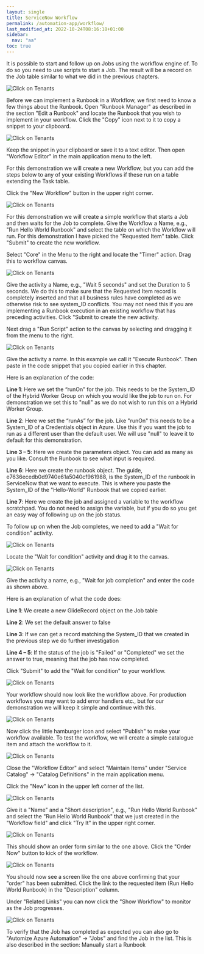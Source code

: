 ```yaml
---
layout: single
title: ServiceNow Workflow
permalink: /automation-app/workflow/
last_modified_at: 2022-10-24T08:16:18+01:00
sidebar:
  nav: "aa"
toc: true
---
```


It is possible to start and follow up on Jobs using the workflow engine of. To do so you need to use scripts to start a Job. The result will be a record on the Job table similar to what we did in the previous chapters.

![Click on Tenants](/assets/images/x_autps_azure_auto_workflow_copy_sysid.webp)

Before we can implement a Runbook in a Workflow, we first need to know a few things about the Runbook. Open "Runbook Manager" as described in the section "Edit a Runbook" and locate the Runbook that you wish to implement in your workflow. Click the "Copy" icon next to it to copy a snippet to your clipboard.

![Click on Tenants](/assets/images/x_autps_azure_auto_workflow_module.webp)

Keep the snippet in your clipboard or save it to a text editor. Then open "Workflow Editor" in the main application menu to the left.

For this demonstration we will create a new Workflow, but you can add the steps below to any of your existing Workflows if these run on a table extending the Task table.

Click the "New Workflow" button in the upper right corner.

![Click on Tenants](/assets/images/x_autps_azure_auto_workflow_new.webp)

For this demonstration we will create a simple workflow that starts a Job and then waits for the Job to complete. Give the Workflow a Name, e.g., "Run Hello World Runbook" and select the table on which the Workflow will run. For this demonstration I have picked the "Requested Item" table. Click "Submit" to create the new workflow.

Select "Core" in the Menu to the right and locate the "Timer" action. Drag this to workflow canvas.

![Click on Tenants](/assets/images/x_autps_azure_auto_workflow_timer.webp)

Give the activity a Name, e.g., "Wait 5 seconds" and set the Duration to 5 seconds. We do this to make sure that the Requested Item record is completely inserted and that all business rules have completed as we otherwise risk to see system_ID conflicts. You may not need this if you are implementing a Runbook execution in an existing workflow that has preceding activities. Click "Submit to create the new activity.

Next drag a "Run Script" action to the canvas by selecting and dragging it from the menu to the right.

![Click on Tenants](/assets/images/x_autps_azure_auto_workflow_start_job.webp)

Give the activity a name. In this example we call it "Execute Runbook". Then paste in the code snippet that you copied earlier in this chapter.

Here is an explanation of the code:

**Line 1**: Here we set the “runOn” for the job. This needs to be the System_ID of the Hybrid Worker Group on which you would like the job to run on. For demonstration we set this to "null" as we do not wish to run this on a Hybrid Worker Group.

**Line 2**: Here we set the “runAs” for the job. Like "runOn" this needs to be a System_ID of a Credentials object in Azure. Use this if you want the job to run as a different user than the default user. We will use "null" to leave it to default for this demonstration.

**Line 3 – 5**: Here we create the parameters object. You can add as many as you like. Consult the Runbook to see what input is required.

**Line 6**: Here we create the runbook object. The guide, e7636ecedb0d9740e61a5040cf961988, is the System_ID of the runbook in ServiceNow that we want to execute. This is where you paste the System_ID of the "Hello-World" Runbook that we copied earlier.

**Line 7**: Here we create the job and assigned a variable to the workflow scratchpad. You do not need to assign the variable, but if you do so you get an easy way of following up on the job status.

To follow up on when the Job completes, we need to add a "Wait for condition" activity.

![Click on Tenants](/assets/images/x_autps_azure_auto_workflow_wait_for_add1.webp)

Locate the "Wait for condition" activity and drag it to the canvas.

![Click on Tenants](/assets/images/x_autps_azure_auto_workflow_wait_for_add2.webp)

Give the activity a name, e.g., "Wait for job completion" and enter the code as shown above.

Here is an explanation of what the code does:

**Line 1**: We create a new GlideRecord object on the Job table

**Line 2**: We set the default answer to false

**Line 3**: If we can get a record matching the System_ID that we created in the previous step we do further investigation

**Line 4 – 5**: If the status of the job is "Failed" or "Completed" we set the answer to true, meaning that the job has now completed.

Click "Submit" to add the "Wait for condition" to your workflow.

![Click on Tenants](/assets/images/x_autps_azure_auto_workflow_show.webp)

Your workflow should now look like the workflow above. For production workflows you may want to add error handlers etc., but for our demonstration we will keep it simple and continue with this.

![Click on Tenants](/assets/images/x_autps_azure_auto_workflow_publish.webp)

Now click the little hamburger icon and select "Publish" to make your workflow available. To test the workflow, we will create a simple catalogue item and attach the workflow to it.

![Click on Tenants](/assets/images/x_autps_azure_auto_workflow_maintain_item_module.webp)

Close the "Workflow Editor" and select "Maintain Items" under "Service Catalog" -> "Catalog Definitions" in the main application menu.

Click the "New" icon in the upper left corner of the list.

![Click on Tenants](/assets/images/x_autps_azure_auto_workflow_maintain_item_edit.webp)

Give it a "Name" and a "Short description", e.g., "Run Hello World Runbook" and select the "Run Hello World Runbook" that we just created in the "Workflow field" and click "Try It" in the upper right corner.

![Click on Tenants](/assets/images/x_autps_azure_auto_workflow_catalog_item_show.webp)

This should show an order form similar to the one above. Click the "Order Now" button to kick of the workflow.

![Click on Tenants](/assets/images/x_autps_azure_auto_workflow_requested_item_confirmation.webp)

You should now see a screen like the one above confirming that your "order" has been submitted. Click the link to the requested item (Run Hello World Runbook) in the "Description" column.

Under "Related Links" you can now click the "Show Workflow" to monitor as the Job progresses.

![Click on Tenants](/assets/images/x_autps_azure_auto_job_module.png.webp)

To verify that the Job has completed as expected you can also go to "Automize Azure Automation" -> "Jobs" and find the Job in the list. This is also described in the section: Manually start a Runbook
